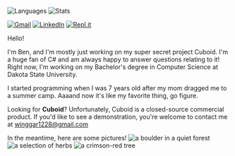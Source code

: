 ![Languages](https://github-readme-stats.vercel.app/api/top-langs/?username=winggar&theme=github_dark)
![Stats](https://github-readme-stats.vercel.app/api?username=winggar&theme=github_dark)

[![Gmail](https://img.shields.io/badge/Gmail-D14836?style=for-the-badge&logo=gmail&logoColor=white)](mailto:winggar1228@gmail.com)
[![LinkedIn](https://img.shields.io/badge/linkedin-%230077B5.svg?style=for-the-badge&logo=linkedin&logoColor=white)](https://www.linkedin.com/in/benjamin-iserman-5954a2222/)
[![Repl.it](https://img.shields.io/badge/Repl.it-%230D101E.svg?style=for-the-badge&logo=replit&logoColor=white)](https://replit.com/@winggar)

Hello!

I'm Ben, and I'm mostly just working on my super secret project Cuboid.
I'm a huge fan of C# and am always happy to answer questions relating to it!
Right now, I'm working on my Bachelor's degree in Computer Science at Dakota State University.

I started programming when I was 7 years old after my mom dragged me to a summer camp.
Aaaand now it's like my favorite thing, go figure.

Looking for **Cuboid**?
Unfortunately, Cuboid is a closed-source commercial product.
If you'd like to see a demonstration, you're welcome to contact me at winggar1228@gmail.com

In the meantime, here are some pictures!
![a boulder in a quiet forest](https://i.imgur.com/K4R3HxH.png)
![a selection of herbs](https://i.imgur.com/TkIooCg.png)
![a crimson-red tree](https://i.imgur.com/30ptWo7.png)
